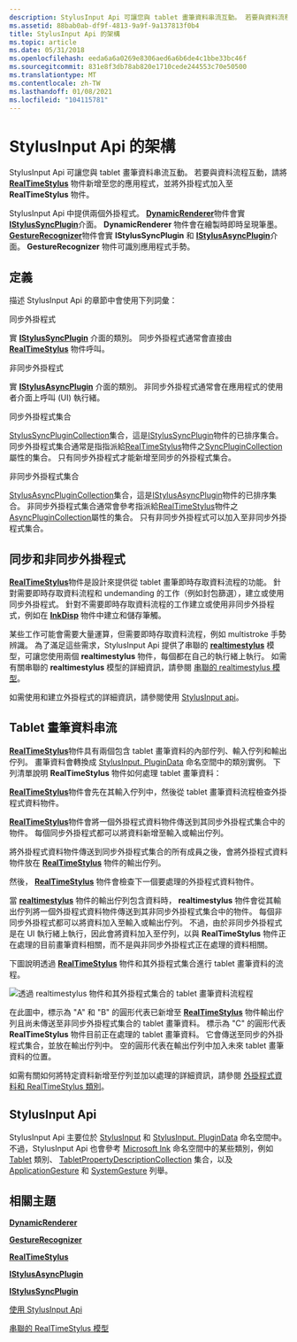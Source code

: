 ```yaml
---
description: StylusInput Api 可讓您與 tablet 畫筆資料串流互動。 若要與資料流程互動，請將 RealTimeStylus 物件新增至您的應用程式，並將外掛程式加入至 RealTimeStylus 物件。
ms.assetid: 88bab0ab-df9f-4813-9a9f-9a137813f0b4
title: StylusInput Api 的架構
ms.topic: article
ms.date: 05/31/2018
ms.openlocfilehash: eeda6a6a0269e8306aed6a6b6de4c1bbe33bc46f
ms.sourcegitcommit: 831e8f3db78ab820e1710cede244553c70e50500
ms.translationtype: MT
ms.contentlocale: zh-TW
ms.lasthandoff: 01/08/2021
ms.locfileid: "104115781"
---
```

# <a name="architecture-of-the-stylusinput-apis"></a>StylusInput Api 的架構

StylusInput Api 可讓您與 tablet 畫筆資料串流互動。 若要與資料流程互動，請將 [**RealTimeStylus**](realtimestylus-class.md) 物件新增至您的應用程式，並將外掛程式加入至 **RealTimeStylus** 物件。

StylusInput Api 中提供兩個外掛程式。 [**DynamicRenderer**](/previous-versions/windows/desktop/legacy/ms701168(v=vs.85))物件會實 [**IStylusSyncPlugin**](/windows/win32/api/rtscom/nn-rtscom-istylussyncplugin)介面。 **DynamicRenderer** 物件會在繪製時即時呈現筆墨。 [**GestureRecognizer**](gesturerecognizer-class.md)物件會實 **IStylusSyncPlugin** 和 [**IStylusAsyncPlugin**](/windows/win32/api/rtscom/nn-rtscom-istylusasyncplugin)介面。 **GestureRecognizer** 物件可識別應用程式手勢。

## <a name="definitions"></a>定義

描述 StylusInput Api 的章節中會使用下列詞彙：

同步外掛程式

實 [**IStylusSyncPlugin**](/windows/win32/api/rtscom/nn-rtscom-istylussyncplugin) 介面的類別。 同步外掛程式通常會直接由 [**RealTimeStylus**](realtimestylus-class.md) 物件呼叫。

非同步外掛程式

實 [**IStylusAsyncPlugin**](/windows/win32/api/rtscom/nn-rtscom-istylusasyncplugin) 介面的類別。 非同步外掛程式通常會在應用程式的使用者介面上呼叫 (UI) 執行緒。

同步外掛程式集合

[StylusSyncPluginCollection](/previous-versions/ms824788(v=msdn.10))集合，這是[IStylusSyncPlugin](/previous-versions/ms824751(v=msdn.10))物件的已排序集合。 同步外掛程式集合通常是指指派給[RealTimeStylus](/previous-versions/ms824830(v=msdn.10))物件之[SyncPluginCollection](/previous-versions/ms824833(v=msdn.10))屬性的集合。 只有同步外掛程式才能新增至同步的外掛程式集合。

非同步外掛程式集合

[StylusAsyncPluginCollection](/previous-versions/ms824808(v=msdn.10))集合，這是[IStylusAsyncPlugin](/previous-versions/ms824768(v=msdn.10))物件的已排序集合。 非同步外掛程式集合通常會參考指派給[RealTimeStylus](/previous-versions/ms824830(v=msdn.10))物件之[AsyncPluginCollection](/previous-versions/ms824831(v=msdn.10))屬性的集合。 只有非同步外掛程式可以加入至非同步外掛程式集合。

## <a name="synchronous-and-asynchronous-plug-ins"></a>同步和非同步外掛程式

[**RealTimeStylus**](realtimestylus-class.md)物件是設計來提供從 tablet 畫筆即時存取資料流程的功能。 針對需要即時存取資料流程和 undemanding 的工作（例如封包篩選），建立或使用同步外掛程式。 針對不需要即時存取資料流程的工作建立或使用非同步外掛程式，例如在 [**InkDisp**](inkdisp-class.md) 物件中建立和儲存筆觸。

某些工作可能會需要大量運算，但需要即時存取資料流程，例如 multistroke 手勢辨識。 為了滿足這些需求，StylusInput Api 提供了串聯的 [**realtimestylus**](realtimestylus-class.md) 模型，可讓您使用兩個 **realtimestylus** 物件，每個都在自己的執行緒上執行。 如需有關串聯的 **realtimestylus** 模型的詳細資訊，請參閱 [串聯的 realtimestylus 模型](the-cascaded-realtimestylus-model.md)。

如需使用和建立外掛程式的詳細資訊，請參閱使用 [StylusInput api](working-with-the-stylusinput-apis.md)。

## <a name="the-tablet-pen-data-stream"></a>Tablet 畫筆資料串流

[**RealTimeStylus**](realtimestylus-class.md)物件具有兩個包含 tablet 畫筆資料的內部佇列、輸入佇列和輸出佇列。 畫筆資料會轉換成 [StylusInput. PluginData](/previous-versions/ms823992(v=msdn.10)) 命名空間中的類別實例。 下列清單說明 **RealTimeStylus** 物件如何處理 tablet 畫筆資料：

[**RealTimeStylus**](realtimestylus-class.md)物件會先在其輸入佇列中，然後從 tablet 畫筆資料流程檢查外掛程式資料物件。

[**RealTimeStylus**](realtimestylus-class.md)物件會將一個外掛程式資料物件傳送到其同步外掛程式集合中的物件。 每個同步外掛程式都可以將資料新增至輸入或輸出佇列。

將外掛程式資料物件傳送到同步外掛程式集合的所有成員之後，會將外掛程式資料物件放在 [**RealTimeStylus**](realtimestylus-class.md) 物件的輸出佇列。

然後， [**RealTimeStylus**](realtimestylus-class.md) 物件會檢查下一個要處理的外掛程式資料物件。

當 [**realtimestylus**](realtimestylus-class.md) 物件的輸出佇列包含資料時， **realtimestylus** 物件會從其輸出佇列將一個外掛程式資料物件傳送到其非同步外掛程式集合中的物件。 每個非同步外掛程式都可以將資料加入至輸入或輸出佇列。 不過，由於非同步外掛程式是在 UI 執行緒上執行，因此會將資料加入至佇列，以與 **RealTimeStylus** 物件正在處理的目前畫筆資料相關，而不是與非同步外掛程式正在處理的資料相關。

下圖說明透過 [**RealTimeStylus**](realtimestylus-class.md) 物件和其外掛程式集合進行 tablet 畫筆資料的流程。

![透過 realtimestylus 物件和其外掛程式集合的 tablet 畫筆資料流程程](images/5a698bc9-833b-4b24-9fa2-70be0ca61032.gif)

在此圖中，標示為 "A" 和 "B" 的圓形代表已新增至 [**RealTimeStylus**](realtimestylus-class.md) 物件輸出佇列且尚未傳送至非同步外掛程式集合的 tablet 畫筆資料。 標示為 "C" 的圓形代表 **RealTimeStylus** 物件目前正在處理的 tablet 畫筆資料。 它會傳送至同步的外掛程式集合，並放在輸出佇列中。 空的圓形代表在輸出佇列中加入未來 tablet 畫筆資料的位置。

如需有關如何將特定資料新增至佇列並加以處理的詳細資訊，請參閱 [外掛程式資料和 RealTimeStylus 類別](plug-in-data-and-the-realtimestylus-class.md)。

## <a name="the-stylusinput-apis"></a>StylusInput Api

StylusInput Api 主要位於 [StylusInput](/previous-versions/ms824750(v=msdn.10)) 和 [StylusInput. PluginData](/previous-versions/ms823992(v=msdn.10)) 命名空間中。 不過，StylusInput Api 也會參考 [Microsoft Ink](/previous-versions/ms826516(v=msdn.10)) 命名空間中的某些類別，例如 [Tablet](/previous-versions/ms827783(v=msdn.10)) 類別、 [TabletPropertyDescriptionCollection](/previous-versions/ms827760(v=msdn.10)) 集合，以及 [ApplicationGesture](/previous-versions/ms827547(v=msdn.10)) 和 [SystemGesture](/previous-versions/ms827134(v=msdn.10)) 列舉。

## <a name="related-topics"></a>相關主題

<dl> <dt>

[**DynamicRenderer**](/previous-versions/windows/desktop/legacy/ms701168(v=vs.85))
</dt> <dt>

[**GestureRecognizer**](gesturerecognizer-class.md)
</dt> <dt>

[**RealTimeStylus**](realtimestylus-class.md)
</dt> <dt>

[**IStylusAsyncPlugin**](/windows/win32/api/rtscom/nn-rtscom-istylusasyncplugin)
</dt> <dt>

[**IStylusSyncPlugin**](/windows/win32/api/rtscom/nn-rtscom-istylussyncplugin)
</dt> <dt>

[使用 StylusInput Api](working-with-the-stylusinput-apis.md)
</dt> <dt>

[串聯的 RealTimeStylus 模型](the-cascaded-realtimestylus-model.md)
</dt> </dl>

 

 
